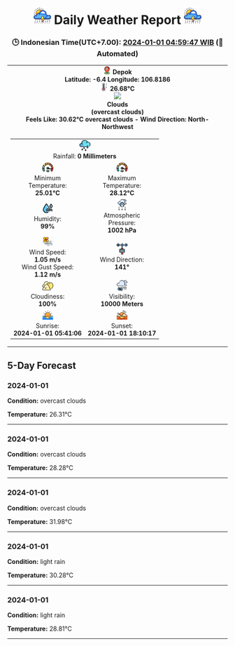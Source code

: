 # <h1 align='center'><img height='40' src='images/cloud.png'> Daily Weather Report <img height='40' src='images/cloud.png'></h1>
<h3 align='center'>🕒 Indonesian Time(UTC+7.00): <u>2024-01-01 04:59:47 WIB</u> (🤖Automated)</h3>

<table align='center'>
<tr>
<td align='center'><img src='images/placeholder.png' height='18'> <b>Depok</b><br><b>Latitude: -6.4 Longitude: 106.8186</b><br><img src='images/thermometer.png' height='18'> <b>26.68°C</b><br><img src='https://openweathermap.org/img/w/04n.png' height='50'><br><b>Clouds</b><br><b>(overcast clouds)</b><br><b>Feels Like: 30.62°C overcast clouds - Wind Direction: North-Northwest</b></td>
</tr>
<td>
<table align=center>
<tr>
<td align=center colspan=2><img src=images/rain.png height=25><br>Rainfall: <b>0 Millimeters</b></td>
</tr>
<tr>
<td align='center'><img src='images/fast.png' height='25'><br>Minimum<br>Temperature:<br><b>25.01°C</b></td>
<td align='center'><img src='images/fast.png' height='25'><br>Maximum<br>Temperature:<br><b>28.12°C</b></td>
</tr>
<tr>
<td align='center'><img src='images/humidity.png' height='25'><br>Humidity:<br><b>99%</b></td>
<td align='center'><img src='images/atmospheric.png' height='25'><br>Atmospheric<br>Pressure:<br><b>1002 hPa</b></td>
</tr>
<tr>
<td align='center'><img src='images/air-flow.png' height='25'><br>Wind Speed:<br><b>1.05 m/s</b><br>Wind Gust Speed:<br><b>1.12 m/s</b></td>
<td align='center'><img src='images/anemometer.png' height='25'><br>Wind Direction:<br><b>141°</b></td>
</tr>
<tr>
<td align='center'><img src='images/cloudy.png' height='25'><br>Cloudiness:<br><b>100%</b></td>
<td align='center'><img src='images/low-visibility.png' height='25'><br>Visibility:<br><b>10000 Meters</b></td>
</tr>
<tr>
<td align='center'><img src='images/sunrise.png' height='25'><br>Sunrise:<br><b>2024-01-01 05:41:06</b></td>
<td align='center'><img src='images/sunsets.png' height='25'><br>Sunset:<br><b>2024-01-01 18:10:17</b></td>
</tr>
</table>
</table>
<h2>5-Day Forecast</h2>
<h3>2024-01-01</h3>
<p><b>Condition:</b> overcast clouds</p>
<p><b>Temperature:</b> 26.31°C</p>
<hr>
<h3>2024-01-01</h3>
<p><b>Condition:</b> overcast clouds</p>
<p><b>Temperature:</b> 28.28°C</p>
<hr>
<h3>2024-01-01</h3>
<p><b>Condition:</b> overcast clouds</p>
<p><b>Temperature:</b> 31.98°C</p>
<hr>
<h3>2024-01-01</h3>
<p><b>Condition:</b> light rain</p>
<p><b>Temperature:</b> 30.28°C</p>
<hr>
<h3>2024-01-01</h3>
<p><b>Condition:</b> light rain</p>
<p><b>Temperature:</b> 28.81°C</p>
<hr>
